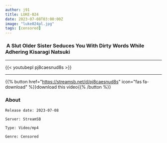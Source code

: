 ```yaml
---
author: j91
title: LUKE-024
date: 2023-07-08T03:00:00Z
image: "luke024pl.jpg"
tags: [censored]
---
```


###  A Slut Older Sister Seduces You With Dirty Words While Adhering Kisaragi Natsuki
___

{{< youtubepl pj8caesnud8s >}}
___

{{% button href="https://streamsb.net/d/pj8caesnud8s" icon="fas fa-download" %}}download this video{{% /button %}}
### About

`Release date: 2023-07-08`

`Server: StreamSB`

`Type: Video/mp4`

`Genre:	Censored`